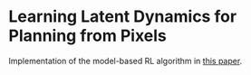 # Learning Latent Dynamics for Planning from Pixels

Implementation of the model-based RL algorithm in
[this paper](https://arxiv.org/pdf/1811.04551.pdf).